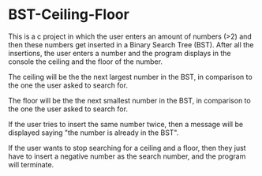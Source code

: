 # BST-Ceiling-Floor
This is a c project in which the user enters an amount of numbers (>2) and then these numbers get inserted 
in a Binary Search Tree (BST). 
After all the insertions, the user enters a number and the program displays in the console 
the ceiling and the floor of the number.

The ceiling will be the the next largest number in the BST, in comparison to the one the user asked to search for.

The floor will be the the next smallest number in the BST, in comparison to the one the user asked to search for.

If the user tries to insert the same number twice, then a message will be displayed saying 
"the number is already in the BST".

If the user wants to stop searching for a ceiling and a floor, then they just have to insert a negative number 
as the search number, and the program will terminate.
